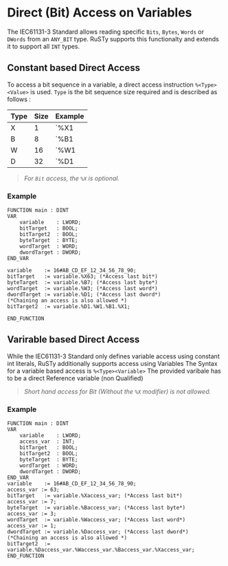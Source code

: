 # Direct (Bit) Access on Variables

The IEC61131-3 Standard allows reading specific `Bits`, `Bytes`, `Words` or `DWords` from an `ANY_BIT` type.
RuSTy supports this functionalty and extends it to support all `INT` types.

## Constant based Direct Access
To access a bit sequence in a variable, a direct access instruction `%<Type><Value>` is used.
`Type` is the bit sequence size required and is described as follows : 

| Type | Size | Example |
|----- |------|---------|
| X    | 1    | `%X1    |  
| B    | 8    | `%B1    |  
| W    | 16   | `%W1    |  
| D    | 32   | `%D1    |  

> _For `Bit` access, the `%X` is optional._

### Example 
```st
FUNCTION main : DINT
VAR 
    variable    : LWORD; 
    bitTarget   : BOOL;
    bitTarget2  : BOOL;
    byteTarget  : BYTE;
    wordTarget  : WORD;
    dwordTarget : DWORD;
END_VAR

variable    := 16#AB_CD_EF_12_34_56_78_90;
bitTarget   := variable.%X63; (*Access last bit*)
byteTarget  := variable.%B7; (*Access last byte*)
wordTarget  := variable.%W3; (*Access last word*)
dwordTarget := variable.%D1; (*Access last dword*)
(*Chaining an access is also allowed *)
bitTarget2  := variable.%D1.%W1.%B1.%X1;

END_FUNCTION
```

## Varirable based Direct Access

While the IEC61131-3 Standard only defines variable access using constant int literals, 
RuSTy additionally supports access using Variables
The Syntax for a variable based access is `%<Type><Variable>`
The provided varibale has to be a direct Reference variable (non Qualified)

> _Short hand access for Bit (Without the `%X` modifier) is not allowed._

### Example 
```st
FUNCTION main : DINT
VAR 
    variable    : LWORD; 
    access_var  : INT;
    bitTarget   : BOOL;
    bitTarget2  : BOOL;
    byteTarget  : BYTE;
    wordTarget  : WORD;
    dwordTarget : DWORD;
END_VAR
variable    := 16#AB_CD_EF_12_34_56_78_90;
access_var := 63;
bitTarget   := variable.%Xaccess_var; (*Access last bit*)
access_var := 7;
byteTarget  := variable.%Baccess_var; (*Access last byte*)
access_var := 3;
wordTarget  := variable.%Waccess_var; (*Access last word*)
access_var := 1;
dwordTarget := variable.%Daccess_var; (*Access last dword*)
(*Chaining an access is also allowed *)
bitTarget2  := variable.%Daccess_var.%Waccess_var.%Baccess_var.%Xaccess_var;
END_FUNCTION
```
